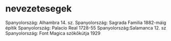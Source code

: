 # nevezetesegek



Spanyolország: Alhambra 14. sz.
Spanyolország: Sagrada Familia 1882-máig építik
Spanyolország: Palacio Real 1728-55
Spanyolország:Salamanca 12. sz
Spanyolország: Font Magica szökőkútja 1929

